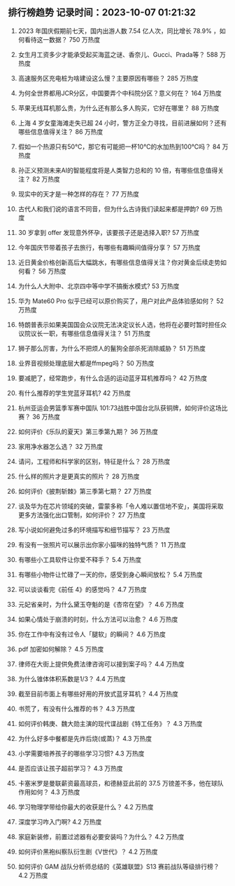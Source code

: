 
## 排行榜趋势 记录时间：2023-10-07 01:21:32
  
  1. 2023 年国庆假期前七天，国内出游人数 7.54 亿人次，同比增长 78.9% ，如何看待这一数据？ 750 万热度
    
  2. 女生月工资多少才能承受起买海蓝之谜、香奈儿、Gucci、Prada等？ 588 万热度
    
  3. 高速服务区充电桩为啥建设这么慢？主要原因有哪些？ 285 万热度
    
  4. 为何全世界都用JCR分区，中国要弄个中科院分区？意义何在？ 164 万热度
    
  5. 苹果无线耳机那么贵，为什么还有那么多人购买，它好在哪里？ 88 万热度
    
  6. 上海 4 岁女童海滩走失已超 24 小时，警方正全力寻找，目前进展如何？还有哪些信息值得关注？ 86 万热度
    
  7. 假如一个热源只有50℃，那它有可能把一杯10℃的水加热到100℃吗？ 84 万热度
    
  8. 孙正义预测未来AI的智能程度将是人类智力总和的 10 倍，有哪些信息值得关注？ 82 万热度
    
  9. 现实中的天才是一种怎样的存在？ 77 万热度
    
  10. 古代人和我们说的语言不同音，但为什么古诗我们读起来都是押韵? 69 万热度
    
  11. 30 岁拿到 offer 发现意外怀孕，该要孩子还是选择入职? 57 万热度
    
  12. 今年国庆节带着孩子去旅行，有哪些有趣瞬间值得分享？ 57 万热度
    
  13. 近日黄金价格创新高后大幅跳水，有哪些信息值得关注？你对黄金后续走势如何看？ 56 万热度
    
  14. 为什么人大附中、北京四中等中学不搞衡水模式? 53 万热度
    
  15. 华为 Mate60 Pro 似乎已经可以原价购买了，用户对此产品体验感如何？ 52 万热度
    
  16. 特朗普表示如果美国国会众议院无法决定议长人选，他将在必要时暂时担任众议院议长一职，有哪些信息值得关注？ 51 万热度
    
  17. 狮子那么厉害，为什么不把烦人的鬣狗全部杀死消除威胁？ 51 万热度
    
  18. 业界音视频处理底层大都是ffmpeg吗？ 50 万热度
    
  19. 要减肥了，经常跑步，有什么合适的运动蓝牙耳机推荐吗？ 42 万热度
    
  20. 有什么推荐的学生党蓝牙耳机? 42 万热度
    
  21. 杭州亚运会男篮季军赛中国队 101:73战胜中国台北队获铜牌，如何评价这场比赛？ 36 万热度
    
  22. 如何评价《乐队的夏天》第三季第九期？ 36 万热度
    
  23. 家用净水器怎么选？ 32 万热度
    
  24. 请问，工程师和科学家的区别，特征是什么？ 28 万热度
    
  25. 什么样的照片才是更真实的照片？ 28 万热度
    
  26. 如何评价《披荆斩棘》第三季第七期？ 27 万热度
    
  27. 谈及华为在芯片领域的突破，雷蒙多称「令人难以置信地不安」，美国将采取更多方法强化出口管制，如何评价？ 27 万热度
    
  28. 写小说如何避免过多的环境描写和细节描写？ 23 万热度
    
  29. 有没有一张照片可以展示出你家小猫咪的独特气质？ 11 万热度
    
  30. 有哪些小工具软件让你爱不释手？ 5.4 万热度
    
  31. 有哪些小物件让忙碌了一天的你，感受到身心瞬间放松？ 5.4 万热度
    
  32. 可以谈谈看完《前任 4》的感觉吗？ 4.7 万热度
    
  33. 元妃省亲时，为什么黛玉夺魁的是《杏帘在望》？ 4.6 万热度
    
  34. 如果心情处于崩溃的时刻，什么方法可以治愈？ 4.6 万热度
    
  35. 你在工作中有没有过令人「腿软」的瞬间？ 4.6 万热度
    
  36. pdf 加密如何解除？ 4.5 万热度
    
  37. 律师在大街上提供免费法律咨询可以接到案子吗？ 4.4 万热度
    
  38. 为什么锥体体积系数是1/3？ 4.4 万热度
    
  39. 截至目前市面上有哪些好用的开放式蓝牙耳机？ 4.4 万热度
    
  40. 书荒了，有没有什么推荐的书？ 4.3 万热度
    
  41. 如何评价韩庚、魏大勋主演的现代谍战剧《特工任务》？ 4.3 万热度
    
  42. 为什么好多中餐都是先炸后烧(或蒸)？ 4.3 万热度
    
  43. 小学需要培养孩子的哪些学习习惯? 4.3 万热度
    
  44. 是否应该让孩子超前学习？ 4.3 万热度
    
  45. 卡塞米罗是曼联薪资最高球员，和德赫亚此前的 37.5 万镑差不多，他在球队作用如何？ 4.3 万热度
    
  46. 学习物理学带给你最大的收获是什么？ 4.2 万热度
    
  47. 深度学习咋入门啊? 4.2 万热度
    
  48. 家庭新装修，前置过滤器有必要安装吗？为什么？ 4.2 万热度
    
  49. 如何评价黑袍纠察队衍生剧《V世代》？ 4.2 万热度
    
  50. 如何评价 GAM 战队分析师总结的《英雄联盟》S13 赛前战队等级排行榜？ 4.2 万热度
    